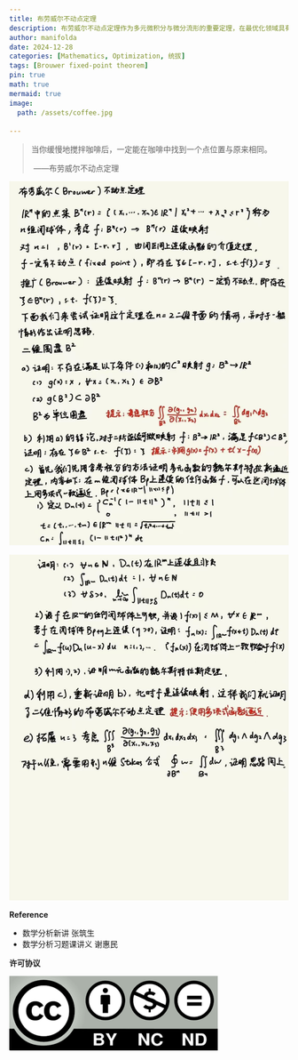 ```yaml
---
title: 布劳威尔不动点定理
description: 布劳威尔不动点定理作为多元微积分与微分流形的重要定理，在最优化领域具有应用价值
author: manifolda
date: 2024-12-28
categories: [Mathematics, Optimization, 统拔]
tags: [Brouwer fixed-point theorem]
pin: true
math: true
mermaid: true
image:
  path: /assets/coffee.jpg

---
```


> 当你缓慢地搅拌咖啡后，一定能在咖啡中找到一个点位置与原来相同。
>
> ​                                    ——布劳威尔不动点定理



![alt text](../assets/week4_1.jpg)

![alt text](../assets/week4_2.jpg)

**Reference**
* 数学分析新讲 张筑生
* 数学分析习题课讲义 谢惠民

**许可协议**


![alt text](../assets/ccbyncnd.png)




